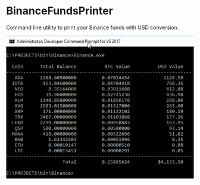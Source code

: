 # BinanceFundsPrinter
Command line utility to print your Binance funds with USD conversion.

![alt text](Img/sshot.png "")
